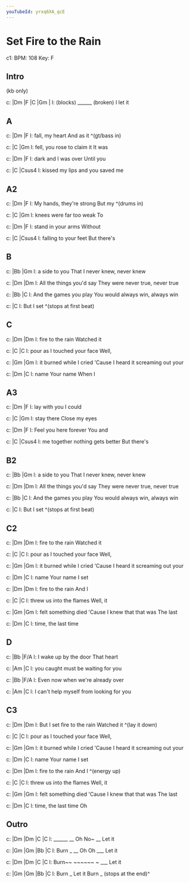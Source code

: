 ```yaml
---
youTubeId: yrxq6XA_qcE
---
```


# Set Fire to the Rain

c1: BPM: 108 Key: F

## Intro

(kb only)

c: |Dm      |F     |C       |Gm    |
l:  (blocks) ______ (broken)   I let it

## A
c: |Dm        |F
l:  fall,   my heart  And as it
      ^(gt/bass in)

c: |C                |Gm
l:  fell, you rose to claim it It was 

c: |Dm             |F
l:  dark and I was over   Until you

c: |C                     |Csus4
l:  kissed my lips and you saved me

## A2
c:   |Dm              |F
l: My hands, they're   strong But my
         ^(drums in)

c: |C                 |Gm
l:  knees were far too weak   To

c: |Dm           |F
l:  stand in your arms     Without

c: |C              |Csus4
l:  falling to your feet But there's

## B

c:  |Bb                |Gm
l: a side to you That I never knew, never knew

c:        |Dm                        |Dm
l: All the things you'd say They were never true, never true

c:        |Bb                      |C
l: And the games you play You would always win, always win

c: |C
l:            But I set
      ^(stops at first beat)

## C

c: |Dm         |Dm
l:  fire to the rain Watched it

c: |C                     |C
l:  pour as I touched your face  Well,

c:   |Gm                           |Gm
l: it burned while I cried 'Cause I heard it screaming out your

c: |Dm       |C
l:  name Your name       When I


## A3

c: |Dm      |F
l:  lay with you I could

c: |C          |Gm
l:  stay there  Close my eyes

c:         |Dm          |F
l: Feel you here forever  You and

c: |C                       |Csus4
l:  me together nothing gets better But there's


## B2

c:  |Bb                |Gm
l: a side to you That I never knew, never knew

c:        |Dm                        |Dm
l: All the things you'd say They were never true, never true

c:        |Bb                      |C
l: And the games you play You would always win, always win

c: |C
l:            But I set
      ^(stops at first beat)

## C2

c: |Dm         |Dm
l:  fire to the rain Watched it

c: |C                     |C
l:  pour as I touched your face  Well,

c:   |Gm                           |Gm
l: it burned while I cried 'Cause I heard it screaming out your

c: |Dm       |C
l:  name Your name       I set

c: |Dm         |Dm
l:  fire to the rain  And I

c: |C                |C
l:  threw us into the flames Well, it

c: |Gm                          |Gm
l:  felt something died 'Cause I knew that that was The last

c: |Dm            |C
l:  time, the last time

## D

c: |Bb              |F/A
l:  I wake up by the door That heart

c:    |Am                        |C
l: you caught must be waiting for you

c:       |Bb                    |F/A
l: Even   now when we're already over

c:        |Am                          |C
l: I can't help myself from looking for you

## C3

c:          |Dm         |Dm
l: But I set fire to the rain Watched it
                ^(lay it down)

c: |C                     |C
l:  pour as I touched your face  Well,

c:   |Gm                           |Gm
l: it burned while I cried 'Cause I heard it screaming out your

c: |Dm       |C
l:  name Your name       I set

c: |Dm         |Dm
l:  fire to the rain  And I
      ^(energy up)

c: |C                |C
l:  threw us into the flames Well, it

c: |Gm                          |Gm
l:  felt something died 'Cause I knew that that was The last

c: |Dm            |C
l:  time, the last time  Oh

## Outro

c: |Dm    |Dm    |C     |C
l:  ______ __ Oh  No~ __ Let it

c: |Gm    |Gm    |Bb    |C
l:  Burn _ __  Oh Oh ___ Let it

c: |Dm    |Dm    |C    |C
l:  Burn~~ ~~~~~~ ~ ___ Let it

c: |Gm    |Gm    |Bb    |C
l:  Burn _ Let it Burn _
            (stops at the end)^
